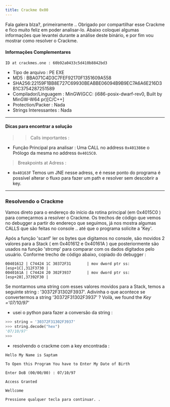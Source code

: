 ```yaml
---
title: Crackme 0x00
---
```


Fala galera blza?, primeiramente .. Obrigado por compartilhar esse Crackme e fico muito feliz em poder analisar-lo.
Abaixo coloquei algumas informações que levantei durante a análise deste binário, e por fim vou mostrar como resolver o Crackme.

#### Informações Complementares

```ID at crackmes.one : 60b92a0433c5d410b8842bd3```

- Tipo de arquivo : PE EXE
- MD5 : BBA071C4D3C7FEF92170F1351609A558
- SHA256:22159F1BB8E727C69930BEABBE06094B9B9EC7A6A6E216D3B1C3754287251589
- Compilador/Linguagem : MinGW(GCC: (i686-posix-dwarf-rev0, Built by MinGW-W64 pr)[C/C++]
- Protection/Packer : Nada
- Strings Interessantes : Nada


---

#### Dicas para encontrar a solução

>> Calls importantes :

- Função Principal pra analisar : Uma CALL no address ```0x401386```e o Prólogo da mesma no address ```0x4015C0```.


> Breakpoints at Adress :

- ```0x40163F``` Temos um JNE nesse adress, e é nesse ponto do
programa é possível alterar o fluxo para fazer um path e resolver
sem descobrir a key.


---


### Resolvendo o Crackme


Vamos direto para o endereço do início da rotina principal (em 0x4015C0 ) para começarmos a resolver o Crackme. Os trechos de código que vemos no
debugger a partir do endereço que seguimos, já nos mostra algumas CALLS que são feitas no console .. até que o programa solicite a 'Key'.

Após a função 'scanf' ler os bytes que digitamos no console, são movidos 2 valores para a Stack ( em 0x401612 e 0x40161A ) que posteriormente são
usados na função 'strcmp' para comparar com os dados digitados pelo usuário. Conforme trecho de código abaixo, copiado do debugger :

```assembly
00401612 | C74424 1C 30372F31       | mov dword ptr ss:[esp+1C],312F3730 |
0040161A | C74424 20 302F3937       | mov dword ptr ss:[esp+20],37392F30 |
```

Se montarmos uma string com esses valores movidos para a Stack, temos a seguinte string : '30372F31302F3937'. Adivinha o que acontece se convertermos a string '30372F31302F3937' ? Voilà, we found the *Key ='07/10/97'*

- usei o python para fazer a conversão da string :



```python
>>> string = '30372F31302F3937'
>>> string.decode("hex")
'07/10/97'
>>>
```

- resolvendo o crackme com a key encontrada :


```DOS
Hello My Name is Saptam

To Open this Program You have to Enter My Date of Birth

Enter DoB (00/00/00) : 07/10/97

Access Granted

Wellcome

Pressione qualquer tecla para continuar. . 
```



